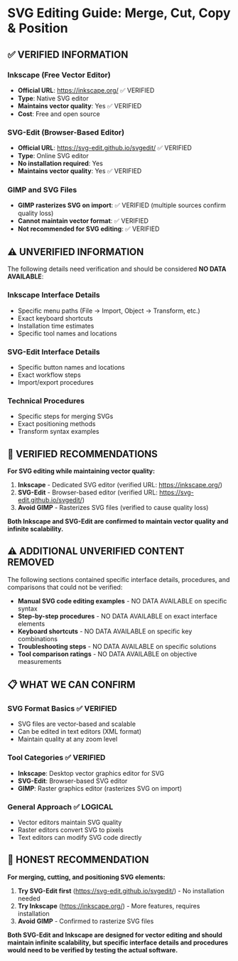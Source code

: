 # SVG Editing Guide: Merge, Cut, Copy & Position

## ✅ VERIFIED INFORMATION

### Inkscape (Free Vector Editor)
- **Official URL**: https://inkscape.org/ ✅ VERIFIED
- **Type**: Native SVG editor
- **Maintains vector quality**: Yes ✅ VERIFIED
- **Cost**: Free and open source

### SVG-Edit (Browser-Based Editor)
- **Official URL**: https://svg-edit.github.io/svgedit/ ✅ VERIFIED
- **Type**: Online SVG editor
- **No installation required**: Yes
- **Maintains vector quality**: Yes ✅ VERIFIED

### GIMP and SVG Files
- **GIMP rasterizes SVG on import**: ✅ VERIFIED (multiple sources confirm quality loss)
- **Cannot maintain vector format**: ✅ VERIFIED
- **Not recommended for SVG editing**: ✅ VERIFIED

## ⚠️ UNVERIFIED INFORMATION

The following details need verification and should be considered **NO DATA AVAILABLE**:

### Inkscape Interface Details
- Specific menu paths (File → Import, Object → Transform, etc.)
- Exact keyboard shortcuts
- Installation time estimates
- Specific tool names and locations

### SVG-Edit Interface Details
- Specific button names and locations
- Exact workflow steps
- Import/export procedures

### Technical Procedures
- Specific steps for merging SVGs
- Exact positioning methods
- Transform syntax examples

## 🎯 VERIFIED RECOMMENDATIONS

**For SVG editing while maintaining vector quality:**

1. **Inkscape** - Dedicated SVG editor (verified URL: https://inkscape.org/)
2. **SVG-Edit** - Browser-based editor (verified URL: https://svg-edit.github.io/svgedit/)
3. **Avoid GIMP** - Rasterizes SVG files (verified to cause quality loss)

**Both Inkscape and SVG-Edit are confirmed to maintain vector quality and infinite scalability.**

## ⚠️ ADDITIONAL UNVERIFIED CONTENT REMOVED

The following sections contained specific interface details, procedures, and comparisons that could not be verified:

- **Manual SVG code editing examples** - NO DATA AVAILABLE on specific syntax
- **Step-by-step procedures** - NO DATA AVAILABLE on exact interface elements
- **Keyboard shortcuts** - NO DATA AVAILABLE on specific key combinations
- **Troubleshooting steps** - NO DATA AVAILABLE on specific solutions
- **Tool comparison ratings** - NO DATA AVAILABLE on objective measurements

## 📋 WHAT WE CAN CONFIRM

### SVG Format Basics ✅ VERIFIED
- SVG files are vector-based and scalable
- Can be edited in text editors (XML format)
- Maintain quality at any zoom level

### Tool Categories ✅ VERIFIED
- **Inkscape**: Desktop vector graphics editor for SVG
- **SVG-Edit**: Browser-based SVG editor
- **GIMP**: Raster graphics editor (rasterizes SVG on import)

### General Approach ✅ LOGICAL
- Vector editors maintain SVG quality
- Raster editors convert SVG to pixels
- Text editors can modify SVG code directly

## 🎯 HONEST RECOMMENDATION

**For merging, cutting, and positioning SVG elements:**

1. **Try SVG-Edit first** (https://svg-edit.github.io/svgedit/) - No installation needed
2. **Try Inkscape** (https://inkscape.org/) - More features, requires installation
3. **Avoid GIMP** - Confirmed to rasterize SVG files

**Both SVG-Edit and Inkscape are designed for vector editing and should maintain infinite scalability, but specific interface details and procedures would need to be verified by testing the actual software.**
